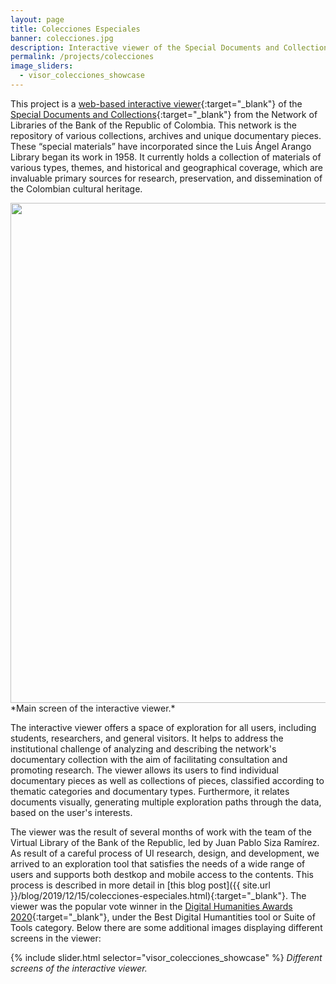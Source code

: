 ```yaml
---
layout: page
title: Colecciones Especiales
banner: colecciones.jpg
description: Interactive viewer of the Special Documents and Collections from the Network of Libraries of the Bank of the Republic of Colombia
permalink: /projects/colecciones
image_sliders:
  - visor_colecciones_showcase
---
```


This project is a [web-based interactive viewer](https://www.banrepcultural.org/visor-colecciones/){:target="_blank"} of the [Special Documents and Collections](https://www.banrepcultural.org/coleccion-bibliografica/especiales){:target="_blank"} from the Network of Libraries of the Bank of the Republic of Colombia. This network is the repository of various collections, archives and unique documentary pieces. These “special materials” have incorporated since the Luis Ángel Arango Library began its work in 1958. It currently holds a collection of materials of various types, themes, and historical and geographical coverage, which are invaluable primary sources for research, preservation, and dissemination of the Colombian cultural heritage.

<img img width="800" src="https://portfolio.andrescolubri.net/images/visor-colecciones.jpg" style="background:none; border:none; box-shadow:none">
*Main screen of the interactive viewer.*

The interactive viewer offers a space of exploration for all users, including students, researchers, and general visitors. It helps to address the institutional challenge of analyzing and describing the network's documentary collection with the aim of facilitating consultation and promoting research. The viewer allows its users to find individual documentary pieces as well as collections of pieces, classified according to thematic categories and documentary types. Furthermore, it relates documents visually, generating multiple exploration paths through the data, based on the user's interests.

The viewer was the result of several months of work with the team of the Virtual Library of the Bank of the Republic, led by Juan Pablo Siza Ramírez. As result of a careful process of UI research, design, and development, we arrived to an exploration tool that satisfies the needs of a wide range of users and supports both destkop and mobile access to the contents. This process is described in more detail in [this blog post]({{ site.url }}/blog/2019/12/15/colecciones-especiales.html){:target="_blank"}. The viewer was the popular vote winner in the [Digital Humanities Awards 2020](http://dhawards.org/dhawards2020/results/){:target="_blank"}, under the Best Digital Humantities tool or Suite of Tools category. Below there are some additional images displaying different screens in the viewer:

{% include slider.html selector="visor_colecciones_showcase" %}
*Different screens of the interactive viewer.*


